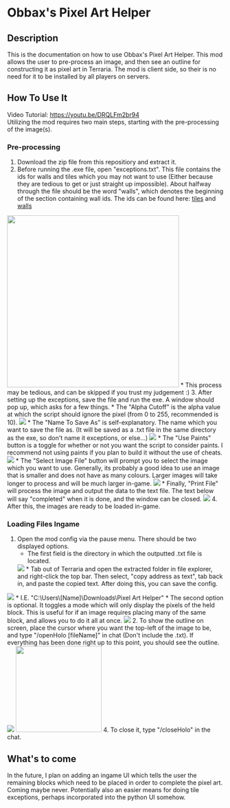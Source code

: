 
# Obbax's Pixel Art Helper
## Description
This is the documentation on how to use Obbax's Pixel Art Helper. This mod allows the user to pre-process an image, and then see an outline for constructing it as pixel art in Terraria. The mod is client side, so their is no need for it to be installed by all players on servers.

## How To Use It
Video Tutorial: https://youtu.be/DRQLFm2br94 \
Utilizing the mod requires two main steps, starting with the pre-processing of the image(s).

### Pre-processing

 1. Download the zip file from this repositiory and extract it.
 2. Before running the .exe file, open "exceptions.txt". This file contains the ids for walls and tiles which you may not want to use (Either because they are tedious to get or just straight up impossible). About halfway through the file should be the word "walls", which denotes the beginning of the section containing wall ids. The ids can be found here: [tiles](https://terraria.wiki.gg/wiki/Tile_IDs) and [walls](https://terraria.wiki.gg/wiki/Wall_IDs)
 <img src="https://lh3.googleusercontent.com/pw/ABLVV85cLBbHzVmxA1N2OvUWozr6RV9pvab5D3WJ3gs4CrYu81uXqsDjnOn-nUDSYd-NOD7Vc5FUAESC4aELi0X64GnfuUcq0wdv3hI-1IEz4M14D_ebTtrB4zKjOVibdIeBqNMK8WdhUOk03MLdwkia5y18=w757-h727-s-no-gm?authuser=0" width="400" height="400"/>
    * This process may be tedious, and can be skipped if you trust my judgement :)
 3. After setting up the exceptions, save the file and run the exe. A window should pop up, which asks for a few things. 
    * The "Alpha Cutoff" is the alpha value at which the script should
    ignore the pixel (from 0 to 255, recommended is 10).
    <img src="https://lh3.googleusercontent.com/pw/ABLVV842lreLHo0MW7u8ru78Tu9cI8WmqWxX0pxm5QoUmoFJ3WN8mRhW5zadqNL6LczLjiFJk6ubh268dalr2trpb8CcXRaRTCgCDk9timGlEWfHzJc1Cd5uWWaCepSFD4zfls2whW_FOylLcNjAcqdPzrQm=w445-h60-s-no-gm?authuser=0"/>
    * The "Name To Save As" is self-explanatory. The name which you want to save the file as. (It will be saved as a .txt file in the same directory as the exe, so don't name it exceptions, or else...)
    <img src="https://lh3.googleusercontent.com/pw/ABLVV85Gj3SEuYQGvXhwCIF_tKCStvHwOid1D0epSNSiXYq1enVqwHMZlzbMNF8xdCigjIJWTD8Fnc33rEyjPho01eai1ZH3hzUO07oKJKZ_vw1Uab3J0zFMZAg7afgQB7bFiytiqj4CW5aoV_tCvBvzsRf3=w444-h57-s-no-gm?authuser=0"/>
    * The "Use Paints" button is a toggle for whether or not you want the script to consider paints. I recommend not using paints if you plan to build it without the use of cheats.
    <img src="https://lh3.googleusercontent.com/pw/ABLVV87bbuMywoZs0YpM5nf94VytJd2GunHLkB-MKxFR6jn-bSDmF2FHC2cNvzy87Cq80pXCQjC7qIKaYWZdAzWTSvn1ZVZ8lMaBXbmCPIFRELaKIr5884nLBlBTZFmWX3fbw7RQFNh9-4TypLZE8fac1R_h=w447-h72-s-no-gm?authuser=0"/>
    * The "Select Image File" button will prompt you to select the image which you want to use. Generally, its probably a good idea to use an image that is smaller and does not have as many colours. Larger images will take longer to process and will be much larger in-game.
    <img src="https://lh3.googleusercontent.com/pw/ABLVV8728Olhp_LYwkjk4N5gQ_o_G84d7PQ7XUpwXJtEYa71gAR7Loby8Y_4DfZuO0z7rf3uGkslLEJkPLHel-I4skIoXxj0PIRn0elgB7lVt_u0OgfS8_4dGLh8-x5PBCSjNE16y4ZgZsCQ-dwb0hUvwkzc=w444-h58-s-no-gm?authuser=0"/>
    * Finally, "Print File" will process the image and output the data to the text file. The text below will say "completed" when it is done, and the window can be closed.
     <img src="https://lh3.googleusercontent.com/pw/ABLVV86bZW08am3raskXjS2PQo8hGx1Nw8l-mXEkIQWmzSMwOl4CAp-QBzJglRbDAr7QbrYdXEVBY5GTj_qbbIcj448eMSE4KMpQzbm4xS9u8zld4PLUbnxqxVfZSHM2fMAVHcBwHlfaE52uHo5qpwQqEU-y=w446-h89-s-no-gm?authuser=0"/>
 4. After this, the images are ready to be loaded in-game.
 
### Loading Files Ingame

1. Open the mod config via the pause menu. There should be two displayed options.
   * The first field is the directory in which the outputted .txt file is located. 
   <img src="https://lh3.googleusercontent.com/pw/ABLVV87hJqIVKGtq3KjeU6zoo0m6WK-Q5dot-X9LZzEXDIF2IPdG4s-nAKAiXkkmLPx6C9V62pM8eu1w-2jFl4ZpWXp5eWlYcWym6RCMBHLbBVz9S0Qceqil-c6H3SXWoWOL-oRkaVc03Q1WjS5CV-z1Mc7I=w568-h38-s-no-gm?authuser=0"/>
   * Tab out of Terraria and open the extracted folder in file explorer, and right-click the top bar. Then select, "copy address as text", tab back in, and paste the copied text. After doing this, you can save the config.
<img src="https://lh3.googleusercontent.com/pw/ABLVV87WVWqxUNFpqOyedQGgZ8bQy0LV40UGdgqqgfYpr8_xwt9tH1GFM5HiEuXOWdf1FSHgZSruNiEOLRgEwTkIo7KDNz8SQEV7_qbkpzopNKwsMOuU1Pm743HWbKwascFG2GbDyFYd4sD2fX3IBBEE1tce=w1869-h545-s-no-gm?authuser=0"/>
      * I.E. "C:\Users\[Name]\Downloads\Pixel Art Helper"
   * The second option is optional. It toggles a mode which will only display the pixels of the held block. This is useful for if an image requires placing many of the same block, and allows you to do it all at once.
<img src="https://lh3.googleusercontent.com/pw/ABLVV86t0tj5HpQIoEQSBtwr8RQ33NcI039V8RajnJ6Q167-5HdmGifEaRVh150nB49YvZxizEWVB5EPiWPp23jJXAbO3kr8J1HXudv68ktollO4pWU8d-hGDnmFYj0ZV0i25BidqsMypiPaTOvvCEGjG57X=w574-h43-s-no-gm?authuser=0"/>
2. To show the outline on screen, place the cursor where you want the top-left of the image to be, and type "/openHolo [fileName]" in chat (Don't include the .txt). If everything has been done right up to this point, you should see the outline.
<img src="https://lh3.googleusercontent.com/pw/ABLVV84w-ZMBDZwLm26pnqG3yCWVreht7UPtydR8Syf1JqAGxnXGmInMPhAIG7NeJlXYmvTe3wAi2FqMwM9qIa31c8qjcsHE4lCawDH9xkfZ9765RZIomhWx-pDGi0WxtGHfrZDOcGqUWg0uHiYB-VQVVLOp=w178-h36-s-no-gm?authuser=0"/> 
<img src="https://lh3.googleusercontent.com/pw/ABLVV87Cb8FcpJv_ZrCXKcRc0uQPF5i4Wrw80e2Jpdne9yHNJHwtZRyU1uKLHo7aX8d4pfsR0NACIQbOiEuZ11VWSSZYOYYSnJQPw-8kibtjyKtxjipyqDSdxbnRi9xbDljqeUXtPgd_ICJ2mHpTY_7S-R12=w508-h565-s-no-gm?authuser=0" width="200"/>
4. To close it, type "/closeHolo" in the chat.

## What's to come
In the future, I plan on adding an ingame UI which tells the user the remaining blocks which need to be placed in order to complete the pixel art. Coming maybe never.
Potentially also an easier means for doing tile exceptions, perhaps incorporated into the python UI somehow.
